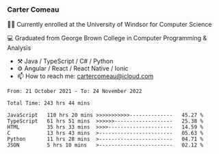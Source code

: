 ### Carter Comeau

🙋‍♂️ Currently enrolled at the University of Windsor for Computer Science

💻 Graduated from George Brown College in Computer Programming & Analysis

- ⚒️ Java / TypeScript / C# / Python
- ⚙️ Angular / React / React Native / Ionic
- 📫 How to reach me: cartercomeau@icloud.com

<!--START_SECTION:waka-->

```text
From: 21 October 2021 - To: 24 November 2022

Total Time: 243 hrs 44 mins

JavaScript   110 hrs 20 mins >>>>>>>>>>>--------------   45.27 %
TypeScript   61 hrs 51 mins  >>>>>>-------------------   25.38 %
HTML         35 hrs 33 mins  >>>>---------------------   14.59 %
C            13 hrs 43 mins  >------------------------   05.63 %
Python       11 hrs 28 mins  >------------------------   04.71 %
JSON         5 hrs 10 mins   >------------------------   02.12 %
```

<!--END_SECTION:waka-->
